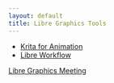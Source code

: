 ```yaml
---
layout: default
title: Libre Graphics Tools
---
```


- [Krita for Animation](/articles/krita-for-animation)
- [Libre Workflow](/articles/libre-workflow)

[Libre Graphics Meeting](https://libregraphicsmeeting.org/2018/)
